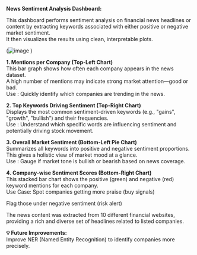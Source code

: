 **News Sentiment Analysis Dashboard:**

This dashboard performs sentiment analysis on financial news headlines or content by extracting keywords associated with either positive or negative market sentiment.<br/> It then visualizes the results using clean, interpretable plots.



(![image](https://github.com/user-attachments/assets/f2727ffb-e7bd-49fe-ad28-72246f040e5a)
)



**1️. Mentions per Company (Top-Left Chart)** <br/>
This bar graph shows how often each company appears in the news dataset.<br/> A high number of mentions may indicate strong market attention—good or bad. <br/>
Use : Quickly identify which companies are trending in the news.<br/>

**2️. Top Keywords Driving Sentiment (Top-Right Chart)** <br/>
Displays the most common sentiment-driven keywords (e.g., "gains", "growth", "bullish") and their frequencies. <br/>
Use : Understand which specific words are influencing sentiment and potentially driving stock movement. <br/>

**3️. Overall Market Sentiment (Bottom-Left Pie Chart)** <br/>
Summarizes all keywords into positive and negative sentiment proportions. This gives a holistic view of market mood at a glance. <br/>
Use : Gauge if market tone is bullish or bearish based on news coverage. <br/>

**4️. Company-wise Sentiment Scores (Bottom-Right Chart)** <br/>
This stacked bar chart shows the positive (green) and negative (red) keyword mentions for each company.<br/>
Use Case:
Spot companies getting more praise (buy signals) <br/>


Flag those under negative sentiment (risk alert) <br/>

The news content was extracted from 10 different financial websites, providing a rich and diverse set of headlines related to listed companies. <br/>

**💡 Future Improvements: <br/>**
Improve NER (Named Entity Recognition) to identify companies more precisely. <br/>
